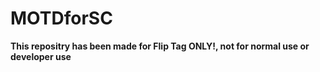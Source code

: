 # MOTDforSC
**This repositry has been made for Flip Tag ONLY!, not for normal use or developer use**
